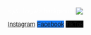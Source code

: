 ![background](https://github.com/user-attachments/assets/e20cd118-de73-4213-baed-1c0d6d30ee13)
<!مرحبا بكم>
<html lang="ar" dir="rtl">
<head>
<meta charset="UTF-8">
<meta name="viewport" content="width=device-width, initial-scale=1.0">
<title>Luxe Fashion</title>
<style>
body {
  font-family: Tahoma, sans-serif;
  text-align: center;
  background: url('background.jpg') no-repeat center center fixed;
  background-size: cover;
  padding: 40px;
  color: white;
  position: relative;
  min-height: 100vh;
  margin: 0;
}

body::before {
  content: "";
  position: absolute;
  top: 0;
  left: 0;
  width: 100%;
  height: 100%;
  background: rgba(0,0,0,0.55);
  z-index: 0;
}

a {
  position: relative;
  z-index: 1;
  display: block;
  margin: 16px auto;
  padding: 14px 20px;
  width: 250px;
  text-decoration: none;
  color: white;
  border-radius: 6px;
  font-size: 18px;
  font-weight: bold;
  transition: 0.3s ease;
  text-shadow: 0 0 6px rgba(0,0,0,0.6);
}

.instagram { background-color: #E4405F; }
.facebook { background-color: #1877F2; }
.tiktok { background-color: #000000; }

a:hover {
  transform: scale(1.05);
  opacity: 0.9;
}
</style>
</head>

<body>
  <a class="instagram" href="https://www.instagram.com/luxefashionsquare?igsh=bDk4OTA5N3NsbGRv">Instagram</a>
  <a class="facebook" href="https://www.facebook.com/share/1UYjBRS1mt/?mibextid=wwXIfr">Facebook</a>
  <a class="tiktok" href="https://www.tiktok.com/@luxefashionsqua?_t=ZS-90xUktYsDeD&_r=1">TikTok</a>
</body>
</html>
